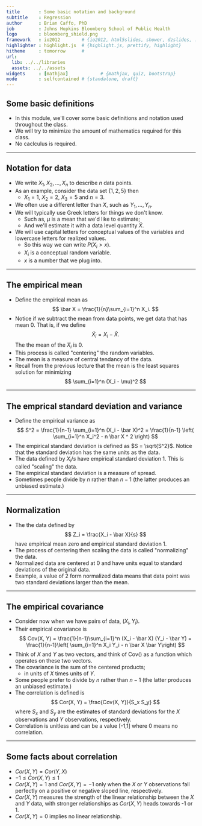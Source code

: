 ```yaml
---
title       : Some basic notation and background
subtitle    : Regression
author      : Brian Caffo, PhD
job         : Johns Hopkins Bloomberg School of Public Health
logo        : bloomberg_shield.png
framework   : io2012        # {io2012, html5slides, shower, dzslides, ...}
highlighter : highlight.js  # {highlight.js, prettify, highlight}
hitheme     : tomorrow      # 
url:
  lib: ../../libraries
  assets: ../../assets
widgets     : [mathjax]            # {mathjax, quiz, bootstrap}
mode        : selfcontained # {standalone, draft}
--- 
```


## Some basic definitions

* In this module, we'll cover some basic definitions and notation used throughout the class.
* We will try to minimize the amount of mathematics required for this class.
* No caclculus is required. 

---

## Notation for data

* We write $X_1, X_2, \ldots, X_n$ to describe $n$ data points.
* As an example, consider the data set $\{1, 2, 5\}$ then 
  * $X_1 = 1$, $X_2 = 2$, $X_3 = 5$ and $n = 3$.
* We often use a different letter than $X$, such as $Y_1, \ldots , Y_n$.
* We will typically use Greek letters for things we don't know. 
    * Such as, $\mu$ is a mean that we'd like to estimate;
    * And we'll estimate it with a data level quantity $\bar X$.
* We will use capital letters for conceptual values of the variables and lowercase letters for realized values.
  * So this way we can write $P(X_i > x)$. 
  * $X_i$ is a conceptual random variable.
  * $x$ is a number that we plug into.

---
## The empirical mean 

* Define the empirical mean as
$$
\bar X = \frac{1}{n}\sum_{i=1}^n X_i. 
$$
* Notice if we subtract the mean from data points, we get data that has mean 0. That is, if we define
$$
\tilde X_i = X_i - \bar X.
$$
The the mean of the $\tilde X_i$ is 0.
* This process is called "centering" the random variables.
* The mean is a measure of central tendancy of the data.
* Recall from the previous lecture that the mean is 
  the least squares solution for minimizing
  $$
  \sum_{i=1}^n (X_i - \mu)^2
  $$

---

## The emprical standard deviation and variance

* Define the empirical variance as 
$$
S^2 = \frac{1}{n-1} \sum_{i=1}^n (X_i - \bar X)^2 
= \frac{1}{n-1} \left( \sum_{i=1}^n X_i^2 - n \bar X ^ 2 \right)
$$
* The empirical standard deviation is defined as
$S = \sqrt{S^2}$. Notice that the standard deviation has the same units as the data.
* The data defined by $X_i / s$ have empirical standard deviation 1. This is called "scaling" the data.
* The empirical standard deviation is a measure of spread.
* Sometimes people divide by $n$ rather than $n-1$ (the latter
produces an unbiased estimate.)

---
## Normalization

* The the data defined by
$$
Z_i = \frac{X_i - \bar X}{s}
$$
have empirical mean zero and empirical standard deviation 1. 
* The process of centering then scaling the data is called "normalizing" the data. 
* Normalized data are centered at 0 and have units equal to standard deviations of the original data. 
* Example, a value of 2 form normalized data means that data point
was two standard deviations larger than the mean.

---
## The empirical covariance
* Consider now when we have pairs of data, $(X_i, Y_i)$.
* Their empirical covariance is 
$$
Cov(X, Y) = 
\frac{1}{n-1}\sum_{i=1}^n (X_i - \bar X) (Y_i - \bar Y)
= \frac{1}{n-1}\left( \sum_{i=1}^n X_i Y_i - n \bar X \bar Y\right)
$$
* Think of $X$ and $Y$ as two vectors, and think of Cov() as a function which operates on these two vectors.
* The covariance is the sum of the centered products;
    * in units of $X$ times units of $Y$.
* Some people prefer to divide by $n$ rather than $n-1$ (the latter
produces an unbiased estimate.)
* The correlation is defined is
$$
Cor(X, Y) = \frac{Cov(X, Y)}{S_x S_y}
$$
where $S_x$ and $S_y$ are the estimates of standard deviations 
for the $X$ observations and $Y$ observations, respectively.
* Correlation is unitless and can be a value [-1,1] where 0 means no correlation.

---
## Some facts about correlation
* $Cor(X, Y) = Cor(Y, X)$
* $-1 \leq Cor(X, Y) \leq 1$
* $Cor(X,Y) = 1$ and $Cor(X, Y) = -1$ only when the $X$ or $Y$ observations fall perfectly on a positive or negative sloped line, respectively.
* $Cor(X, Y)$ measures the strength of the linear relationship between the $X$ and $Y$ data, with stronger relationships as $Cor(X,Y)$ heads towards -1 or 1.
* $Cor(X, Y) = 0$ implies no linear relationship. 

